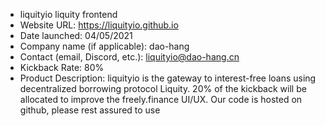 - liquityio liquity frontend
- Website URL: https://liquityio.github.io
- Date launched: 04/05/2021
- Company name (if applicable): dao-hang
- Contact (email, Discord, etc.): liquityio@dao-hang.cn
- Kickback Rate: 80%
- Product Description: liquityio is the gateway to interest-free loans using decentralized borrowing protocol Liquity. 
20% of the kickback will be allocated to improve the freely.finance UI/UX. 
Our code is hosted on github, please rest assured to use
